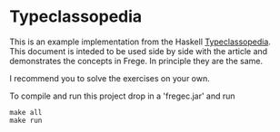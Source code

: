 Typeclassopedia
===

This is an example implementation from the Haskell [Typeclassopedia](https://wiki.haskell.org/Typeclassopedia).  
This document is inteded to be used side by side with the article and demonstrates the concepts in Frege.
In principle they are the same.  
  
I recommend you to solve the exercises on your own.  
  
To compile and run this project drop in a 'fregec.jar' and run

    make all
    make run
